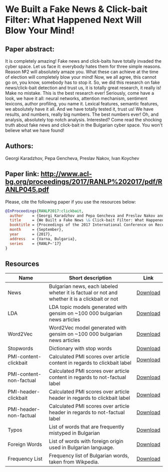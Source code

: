 # We Built a Fake News & Click-bait Filter: What Happened Next Will Blow Your Mind!

## Paper abstract:
It is completely amazing! Fake news and click-baits have totally invaded the cyber space. Let us face it: everybody hates them for three simple reasons. Reason №2 will absolutely amaze you. What these can achieve at the time of election will completely blow your mind! Now, we all agree, this cannot go on, you know, somebody has to stop it. So, we did this research on fake news/click-bait detection and trust us, it is totally great research, it really is! Make no mistake. This is the best research ever!  Seriously, come have a look, we have it all: neural networks, attention mechanism, sentiment lexicons, author profiling, you name it. Lexical features, semantic features, we absolutely have it all. And we have totally tested it, trust us! We have results, and numbers, really big numbers. The best numbers ever! Oh, and analysis, absolutely top notch analysis. Interested? Come read the shocking truth about fake news and click-bait in the Bulgarian cyber space. You won't believe what we have found!

## Authors:
Georgi Karadzhov, Pepa Gencheva, Preslav Nakov, Ivan Koychev
## Paper link: http://www.acl-bg.org/proceedings/2017/RANLP%202017/pdf/RANLP045.pdf

Please, cite the following paper if you use the resources below:
```bib
@InProceedings{RANLP2017:clickbait,
  author    = {Georgi Karadzhov and Pepa Gencheva and Preslav Nakov and Ivan Koychev},
  title     = {We Built a Fake News \& Click-bait Filter: What Happened Next Will Blow Your Mind!},
  booktitle = {Proceedings of the 2017 International Conference on Recent Advances in Natural Language Processing},
  month     = {September},
  year      = {2017},
  address   = {Varna, Bulgaria},
  series    = {RANLP~'17}
}
```

## Resources


| Name | Short description | Link|
| --- | --- | --- |
| News | Bulgarian news, each labeled wheter it is factual or not and whether it is a clickbait or not  | [Download](https://drive.google.com/uc?export=download&id=0B0rQz7n3NJj4NWgzczJDTGUxUGc) | 
| LDA | LDA topic models generated with gensim on ~100 000 bulgarian news articles  | [Download](https://drive.google.com/uc?export=download&id=0B0rQz7n3NJj4R1ozLU43T181WFE) | 
| Word2Vec | Word2Vec model generated with gensim on ~100 000 bulgarian news articles   | [Download](https://drive.google.com/file/d/0B0rQz7n3NJj4RllVZGE2Z1pxeG8/view?usp=sharing&resourcekey=0-6gZYdc6Mibjt6uOvXz7xgg) | 
| Stopwords | Dictionary with stop words | [Download](https://drive.google.com/uc?export=download&id=0B0rQz7n3NJj4TVF6MHhsTXhtaEk) | 
| PMI-content-clickbait | Calculated PMI scores over article content in regards to clickbait label | [Download](https://drive.google.com/file/d/0B0rQz7n3NJj4ZnJXSkhwbHEtX1E/view?usp=sharing&resourcekey=0-DA4zb1vvVa4ZUCQA2KgD6w) | 
| PMI-content-non-factual | Calculated PMI scores over article content in regards to not-factual label | [Download](https://drive.google.com/uc?export=download&id=0B0rQz7n3NJj4NkpuYkpwSy1TT28) | 
| PMI-header-clickbait | Calculated PMI scores over article header in regards to clickbait label | [Download](https://drive.google.com/file/d/0B0rQz7n3NJj4QV9HWGtXY0lGaGc/view?usp=sharing&resourcekey=0-Y648g6VDJW_hvrvSq26ttA) | 
| PMI-header-non-factual |  Calculated PMI scores over article header in regards to not-factual label | [Download](https://drive.google.com/file/d/0B0rQz7n3NJj4SDJXdXM4c2JsUEU/view?usp=sharing&resourcekey=0-UekgyOeD6BCwX7CUf6clGQ) | 
| Typos |  List of words that are frequently mistyped in Bulgarian | [Download](https://drive.google.com/open?id=0B-N_VIy8wtKndFhyWjJTaUtQZE0) | 
| Foreign Words |  List of words with foreign origin used in Bulgarian language. | [Download](https://docs.google.com/document/d/1V2f-dQ0zPc-GGBNn8ymNb3sqU1WdERRt5Fga-RLthpI/edit?usp=sharing) | 
| Frequency List |  Frequency list of Bulgarian words, taken from Wikpedia. | [Download](https://drive.google.com/file/d/0B-N_VIy8wtKna3JRM2h2eVZQUXc/view?usp=sharing) | 
